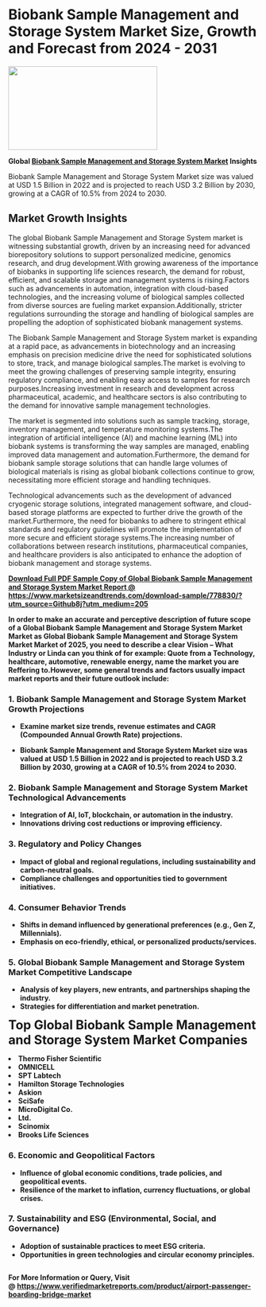 <H1>Biobank Sample Management and Storage System Market Size, Growth and Forecast from 2024 - 2031</H1><img class="aligncenter size-medium wp-image-584254" src="https://thirdeyenews.in/wp-content/uploads/2024/09/Global-Market-Research-300x168.jpeg" alt="" width="300" height="168" /><p><strong>Global&nbsp;<a href="https://www.marketsizeandtrends.com/download-sample/778830/?utm_source=Github8j?utm_medium=205">Biobank Sample Management and Storage System Market</a> Insights</strong></p><p>Biobank Sample Management and Storage System Market size was valued at USD 1.5 Billion in 2022 and is projected to reach USD 3.2 Billion by 2030, growing at a CAGR of 10.5% from 2024 to 2030.</p><p><h2>Market Growth Insights</h2> <p>The global Biobank Sample Management and Storage System market is witnessing substantial growth, driven by an increasing need for advanced biorepository solutions to support personalized medicine, genomics research, and drug development.With growing awareness of the importance of biobanks in supporting life sciences research, the demand for robust, efficient, and scalable storage and management systems is rising.Factors such as advancements in automation, integration with cloud-based technologies, and the increasing volume of biological samples collected from diverse sources are fueling market expansion.Additionally, stricter regulations surrounding the storage and handling of biological samples are propelling the adoption of sophisticated biobank management systems.</p> <p><strong><a href="#"></a></strong></p> <p>The Biobank Sample Management and Storage System market is expanding at a rapid pace, as advancements in biotechnology and an increasing emphasis on precision medicine drive the need for sophisticated solutions to store, track, and manage biological samples.The market is evolving to meet the growing challenges of preserving sample integrity, ensuring regulatory compliance, and enabling easy access to samples for research purposes.Increasing investment in research and development across pharmaceutical, academic, and healthcare sectors is also contributing to the demand for innovative sample management technologies.</p> <p>The market is segmented into solutions such as sample tracking, storage, inventory management, and temperature monitoring systems.The integration of artificial intelligence (AI) and machine learning (ML) into biobank systems is transforming the way samples are managed, enabling improved data management and automation.Furthermore, the demand for biobank sample storage solutions that can handle large volumes of biological materials is rising as global biobank collections continue to grow, necessitating more efficient storage and handling techniques.</p> <p>Technological advancements such as the development of advanced cryogenic storage solutions, integrated management software, and cloud-based storage platforms are expected to further drive the growth of the market.Furthermore, the need for biobanks to adhere to stringent ethical standards and regulatory guidelines will promote the implementation of more secure and efficient storage systems.The increasing number of collaborations between research institutions, pharmaceutical companies, and healthcare providers is also anticipated to enhance the adoption of biobank management and storage systems.</p> <p><strong><a href="#"></p><p><span class=""><strong>Download Full PDF Sample Copy of Global Biobank Sample Management and Storage System Market Report</strong> @ <a href="https://www.marketsizeandtrends.com/download-sample/778830/?utm_source=Github8j?utm_medium=205" target="_blank">https://www.marketsizeandtrends.com/download-sample/778830/?utm_source=Github8j?utm_medium=205</a></span></p><p>In order to make an accurate and perceptive description of future scope of a Global&nbsp;Biobank Sample Management and Storage System Market Market as Global&nbsp;Biobank Sample Management and Storage System Market Market of 2025, you need to describe a clear Vision &ndash; What Industry or Linda can you think of for example: Quote from a Technology, healthcare, automotive, renewable energy, name the market you are Reffering to.However, some general trends and factors usually impact market reports and their future outlook include:</p><h3>1.&nbsp;<strong>Biobank Sample Management and Storage System Market Growth Projections</strong></h3><ul><li>Examine market size trends, revenue estimates and CAGR (Compounded Annual Growth Rate) projections.</li><li><p>Biobank Sample Management and Storage System Market size was valued at USD 1.5 Billion in 2022 and is projected to reach USD 3.2 Billion by 2030, growing at a CAGR of 10.5% from 2024 to 2030.</p></li></ul><h3>2.&nbsp;<strong>Biobank Sample Management and Storage System Market Technological Advancements</strong></h3><ul><li>Integration of AI, IoT, blockchain, or automation in the industry.</li><li>Innovations driving cost reductions or improving efficiency.</li></ul><h3>3.&nbsp;<strong>Regulatory and Policy Changes</strong></h3><ul><li>Impact of global and regional regulations, including sustainability and carbon-neutral goals.</li><li>Compliance challenges and opportunities tied to government initiatives.</li></ul><h3>4.&nbsp;<strong>Consumer Behavior Trends</strong></h3><ul><li>Shifts in demand influenced by generational preferences (e.g., Gen Z, Millennials).</li><li>Emphasis on eco-friendly, ethical, or personalized products/services.</li></ul><h3>5.&nbsp;<strong>Global Biobank Sample Management and Storage System Market Competitive Landscape</strong></h3><ul><li>Analysis of key players, new entrants, and partnerships shaping the industry.</li><li>Strategies for differentiation and market penetration.</li></ul><p data-pm-slice="1 1 []"><span style="color: inherit; font-family: inherit; font-size: 25px;">Top Global Biobank Sample Management and Storage System Market Companies</span></p><div class="" data-test-id=""><p><li>Thermo Fisher Scientific</li><li> OMNICELL</li><li> SPT Labtech</li><li> Hamilton Storage Technologies</li><li> Askion</li><li> SciSafe</li><li> MicroDigital Co.</li><li> Ltd.</li><li> Scinomix</li><li> Brooks Life Sciences</li></p></div><h3>6.&nbsp;<strong>Economic and Geopolitical Factors</strong></h3><ul><li>Influence of global economic conditions, trade policies, and geopolitical events.</li><li>Resilience of the market to inflation, currency fluctuations, or global crises.</li></ul><h3>7.&nbsp;<strong>Sustainability and ESG (Environmental, Social, and Governance)</strong></h3><ul><li>Adoption of sustainable practices to meet ESG criteria.</li><li>Opportunities in green technologies and circular economy principles.</li></ul><h2><strong style="font-size: 14px;">For More Information or Query, Visit @&nbsp;</strong><a style="background-color: #ffffff; font-size: 14px;" href="https://www.marketsizeandtrends.com/report/biobank-sample-management-and-storage-system-market/" target="_blank">https://www.verifiedmarketreports.com/product/airport-passenger-boarding-bridge-market</a></h2>